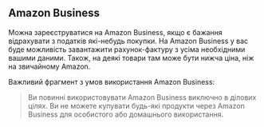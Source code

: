 ## Amazon Business

Можна зареєструватися на Amazon Business, якщо є бажання відрахувати з податків які-небудь покупки. На Amazon Business у
вас буде можливість завантажити рахунок-фактуру з усіма необхідними вашими даними. Також, на деякі товари там може 
бути нижча ціна, ніж на звичайному Amazon.

Важливий фрагмент з умов використання Amazon Business:
> Ви повинні використовувати Amazon Business виключно в ділових цілях. Ви не можете купувати будь-які продукти
> через Amazon Business для особистого або домашнього використання.
